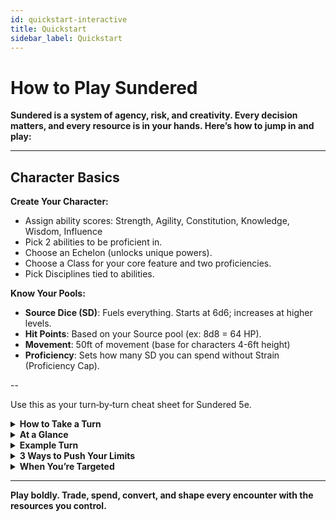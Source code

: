 ```yaml
---
id: quickstart-interactive
title: Quickstart
sidebar_label: Quickstart
---
```


# How to Play Sundered

**Sundered is a system of agency, risk, and creativity. Every decision matters, and every resource is in your hands. Here’s how to jump in and play:**

---

## Character Basics

**Create Your Character:**
- Assign ability scores: Strength, Agility, Constitution, Knowledge, Wisdom, Influence
- Pick 2 abilities to be proficient in.
- Choose an Echelon (unlocks unique powers).
- Choose a Class for your core feature and two proficiencies.
- Pick Disciplines tied to abilities.

**Know Your Pools:**
- **Source Dice (SD)**: Fuels everything. Starts at 6d6; increases at higher levels.
- **Hit Points**: Based on your Source pool (ex: 8d8 = 64 HP).
- **Movement**: 50ft of movement (base for characters 4-6ft height)
- **Proficiency**: Sets how many SD you can spend without Strain (Proficiency Cap).

--

Use this as your turn‑by‑turn cheat sheet for Sundered 5e.

<details>
  <summary><strong>How to Take a Turn</strong></summary>
- **Spend Source / Movement** — Take Core Actions, enhance attacks, or boost spells.
- **Roll Check** — d20 + Ability Mod (+ Proficiency if proficient) vs target’s relevant ability score.
- **Resolve Outcome** — Deal base damage (**Ability Mod + Proficiency**) plus any SD committed.
- **React / Counter** — Spend SD to block, parry, or counterspell.
</details>

<details>
  <summary><strong>At a Glance</strong></summary>

- **Base Movement:** 50 ft (adjust by size & Constitution).
- **Core Action**: Spend 2SD, 20ft Movement, or 1SD + 10ft Movement to Attack, Cast, or special
- **Spell Cost:** Core action + **spell level in SD**
- - **Scaling:** +1 SD **or** 10ft Movement ⇒ + damage/effect 
- **Replenishment (Combat):** Out of Combat: Automatically regain Source Dice equal to your proficiency every unstressed hour.
</details>

<details>
  <summary><strong>Example Turn</strong></summary>

- **On her turn:** Vera the Ranger moves 30ft and spends her last 20ft of Movement on a Core Action to melee attack (Agility vs target’s Agility).
She spends 2 Source Dice to make annother Core Action: attack, and commits +1 SD to boost its damage.

- **Outside her turn:** An enemy casts a level 1 spell targeting her Constitution.
She spends 3SD to roll a counterspell check, adding her Knowledge + Proficiency vs the caster’s roll.
She fails the check but the damage is reduced by +1 from her Strength Modifier.
</details>

<details>
  <summary><strong>3 Ways to Push Your Limits</strong></summary>

- **Movement ⇒ Action** — Turn positioning into immediate offense or defense.  
- **Movement ⇒ Source** — Trade movement for power at a critical moment.  
- **Extra SD for Scaling** — Overpower a hit or extend a spell’s damage/range/targets/effects.
</details>

<details>
  <summary><strong>When You’re Targeted</strong></summary>

- **Block:** Spend SD; **Strength vs incoming damage** → absorb damage.  
- **Parry:** Spend SD; **Agility vs melee damage**  
- **Counterspell:** Match SD of the spell; roll your **casting ability vs caster’s roll**.

> Tip: Conversions, check formats, and passives live on your sheet—use this page to drive moment‑to‑moment choices.
</details>

---

**Play boldly. Trade, spend, convert, and shape every encounter with the resources you control.**

